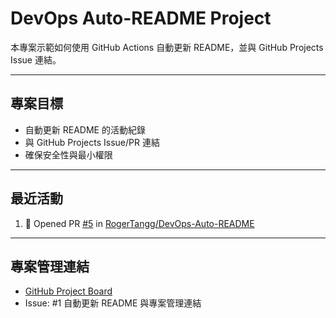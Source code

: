 # DevOps Auto-README Project

本專案示範如何使用 GitHub Actions 自動更新 README，並與 GitHub Projects Issue 連結。

---

## 專案目標
- 自動更新 README 的活動紀錄
- 與 GitHub Projects Issue/PR 連結
- 確保安全性與最小權限

---

## 最近活動
<!--START_SECTION:activity-->
1. 💪 Opened PR [#5](https://github.com/RogerTangg/DevOps-Auto-README/pull/5) in [RogerTangg/DevOps-Auto-README](https://github.com/RogerTangg/DevOps-Auto-README)
<!--END_SECTION:activity-->

---

## 專案管理連結
- [GitHub Project Board](https://github.com/users/RogerTangg/projects/6/views/1)
- Issue: #1 自動更新 README 與專案管理連結


